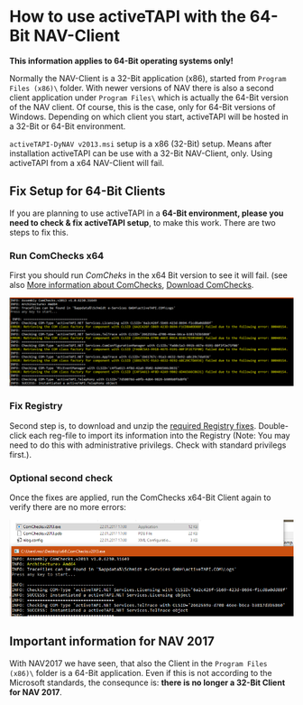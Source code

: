 # How to use activeTAPI with the 64-Bit NAV-Client

**This information applies to 64-Bit operating systems only!**

Normally the NAV-Client is a 32-Bit application (x86), started from `Program Files (x86)\` folder. With newer versions of NAV there is also a second client application under `Program Files\` which is actually the 64-Bit version of the NAV client. Of course, this is the case, only for 64-Bit versions of Windows. Depending on which client you start, activeTAPI will be hosted in a 32-Bit or 64-Bit environment.

`activeTAPI-DyNAV v2013.msi` setup is a x86 (32-Bit) setup. Means after installation activeTAPI can be use with a 32-Bit NAV-Client, only. Using activeTAPI from a x64 NAV-Client will fail.

## Fix Setup for 64-Bit Clients

If you are planning to use activeTAPI in a **64-Bit environment, please you need to check & fix activeTAPI setup**, to make this work. There are two steps to fix this.


### Run ComChecks x64

First you should run *ComCheks* in the x64 Bit version to see it will fail. (see also [More information about ComChecks](ComChecks.md), [Download ComChecks](../tools).

![C:\Users\Public\Documents\Sync\Daten\_bitbucket\activeTAPI.v2013\Navision\src\SetupTools\doc\img\comchecks_fail.png.png](img/comchecks_fail.png)


### Fix Registry 

Second step is, to download and unzip the [required Registry fixes](../tools/x64RegistryFixes.v2013.zip). Double-click each reg-file to import its information into the Registry (Note: You may need to do this with administrative privilegs. Check with standard privilegs first.).


### Optional second check

Once the fixes are applied, run the ComChecks x64-Bit Client again to verify there are no more errors:

![img\comchecks_x64sucess.png.png](img/comchecks_x64sucess.png)

## Important information for NAV 2017

With NAV2017 we have seen, that also the  Client in the `Program Files (x86)\` folder is a 64-Bit application. Even if this is not according to the Microsoft standards, the consequnce is: **there is no longer a 32-Bit Client for NAV 2017**.






